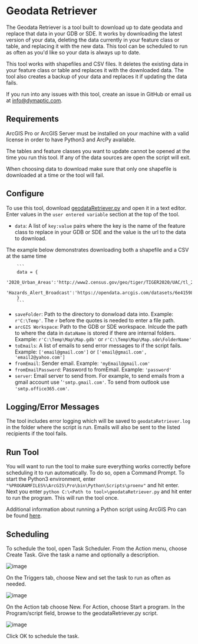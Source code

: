 # Geodata Retriever ##

The Geodata Retriever is a tool built to download up to date geodata and replace that data in your GDB or SDE.  It works by downloading the latest version of your data, deleting the data currently in your feature class or table, and replacing it with the new data.  This tool can be scheduled to run as often as you'd like so your data is always up to date.

This tool works with shapefiles and CSV files.  It deletes the existing data in your feature class or table and replaces it with the downloaded data.  The tool also creates a backup of your data and replaces it if updating the data fails. 

If you run into any issues with this tool, create an issue in GitHub or email us at [info@dymaptic.com](mailto:info@dymaptic.com).

## Requirements ##

ArcGIS Pro or ArcGIS Server must be installed on your machine with a valid license in order to have Python3 and ArcPy available.

The tables and feature classes you want to update cannot be opened at the time you run this tool.  If any of the data sources are open the script will exit.

When choosing data to download make sure that only one shapefile is downloaded at a time or the tool will fail.

## Configure ##

To use this tool, download [geodataRetriever.py](https://github.com/dymaptic/gis-data-utils/blob/7b60d8f03b35c432b96a3a8c1b4373f5e07ee230/geodata-retriever/geodataRetriever.py) and open it in a text editor. Enter values in the `user entered variable` section at the top of the tool.

* `data`: A list of `key:value` pairs where the key is the name of the feature class to replace in your GDB or SDE and the value is the url to the data to download. 

The example below demonstrates downloading both a shapefile and a CSV at the same time

        ```
        data = {
            '2020_Urban_Areas':'http://www2.census.gov/geo/tiger/TIGER2020/UAC/tl_2020_us_uac10.zip',
            'Hazards_Alert_Broadcast':'https://opendata.arcgis.com/datasets/6e41598c462e4cb3b06d569ed6d55d1c_0.csv'
        }
        ```
* `saveFolder`: Path to the directory to donwload data into. Example: `r'C:\Temp'`.  The `r` before the quotes is needed to enter a file path.
* `arcGIS Workspace`: Path to the GDB or SDE workspace. Inlcude the path to where the data in `dataName` is stored if there are internal folders. Example: `r'C:\Temp\Map\Map.gdb'` or `r'C:\Temp\Map\Map.sde\FolderName'`
* `toEmails`: A list of emails to send error messages to if the script fails. Example: `['email@gmail.com']` or `['email@gmail.com', 'email2@yahoo.com']`
* `fromEmail`: Sender email. Example: `'myEmail@gmail.com'`
* `fromEmailPassword`: Password to fromEmail. Example: `'password'`
* `server`: Email server to send from.  For example, to send emails from a gmail account use '`'smtp.gmail.com'`.  To send from outlook use `'smtp.office365.com'`.

## Logging/Error Messages ##

The tool includes error logging which will be saved to `geodataRetriever.log` in the folder where the script is run.  Emails will also be sent to the listed recipients if the tool fails.

## Run Tool ##

You will want to run the tool to make sure everything works correctly before scheduling it to run automatically. To do so, open a Command Prompt.  To start the Python3 environment, enter `"%PROGRAMFILES%\ArcGIS\Pro\bin\Python\Scripts\proenv"` and hit enter. Next you enter `python C:\<Path to tool>\geodataRetriever.py` and hit enter to run the program.  This will run the tool once. 

Additional information about running a Python script using ArcGIS Pro can be found [here](https://pro.arcgis.com/en/pro-app/latest/arcpy/get-started/installing-python-for-arcgis-pro.htm).

## Scheduling ##
To schedule the tool, open Task Scheduler.  From the Action menu, choose Create Task. Give the task a name and optionally a description.

![image](https://user-images.githubusercontent.com/13741019/111682298-cd835c80-87e9-11eb-81ca-772f0de47c82.png)

On the Triggers tab, choose New and set the task to run as often as needed.

![image](https://user-images.githubusercontent.com/13741019/111683594-4e8f2380-87eb-11eb-9230-2b031d276982.png)

On the Action tab choose New.  For Action, choose Start a program.  In the Program/script field, browse to the geodataRetriever.py script. 

![image](https://user-images.githubusercontent.com/13741019/111683679-6bc3f200-87eb-11eb-8d86-befecb63269f.png)

Click OK to schedule the task.
